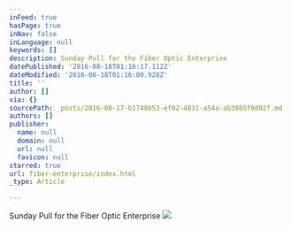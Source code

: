 ```yaml
---
inFeed: true
hasPage: true
inNav: false
inLanguage: null
keywords: []
description: Sunday Pull for the Fiber Optic Enterprise
datePublished: '2016-08-18T01:16:17.112Z'
dateModified: '2016-08-18T01:16:00.928Z'
title: ''
author: []
via: {}
sourcePath: _posts/2016-08-17-b1748b53-ef02-4831-a54a-ab3985f0d92f.md
authors: []
publisher:
  name: null
  domain: null
  url: null
  favicon: null
starred: true
url: fiber-enterprise/index.html
_type: Article

---
```

Sunday Pull for the Fiber Optic Enterprise
![](https://the-grid-user-content.s3-us-west-2.amazonaws.com/101ef47d-1ea6-43e1-a627-ade928f600da.jpg)
